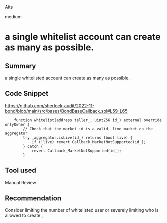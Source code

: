 Aits

medium

# a single whitelist account can create as many as possible.

## Summary 
 a single whitelisted account can create as many as possible.




## Code Snippet

https://github.com/sherlock-audit/2022-11-bond/blob/main/src/bases/BondBaseCallback.sol#L59-L65

```
    function whitelist(address teller_, uint256 id_) external override onlyOwner {
        // Check that the market id is a valid, live market on the aggregator
        try _aggregator.isLive(id_) returns (bool live) {
            if (!live) revert Callback_MarketNotSupported(id_);
        } catch {
            revert Callback_MarketNotSupported(id_);
        }
```

## Tool used

Manual Review

## Recommendation
Consider limiting the number of  whitelisted user or severely limiting who is allowed to create , 